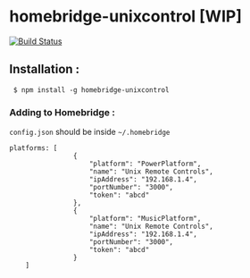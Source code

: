 # homebridge-unixcontrol [WIP]

[![Build Status](https://travis-ci.org/sahilchaddha/homebridge-unixcontrol.svg?branch=master)](https://travis-ci.org/sahilchaddha/homebridge-unixcontrol)

## Installation :

```
 $ npm install -g homebridge-unixcontrol
```

### Adding to Homebridge :

`config.json` should be inside `~/.homebridge`

```
platforms: [
                {
                    "platform": "PowerPlatform",
                    "name": "Unix Remote Controls",
                    "ipAddress": "192.168.1.4",
                    "portNumber": "3000",
                    "token": "abcd"
                },
                {
                    "platform": "MusicPlatform",
                    "name": "Unix Remote Controls",
                    "ipAddress": "192.168.1.4",
                    "portNumber": "3000",
                    "token": "abcd"
                }
    ]
```